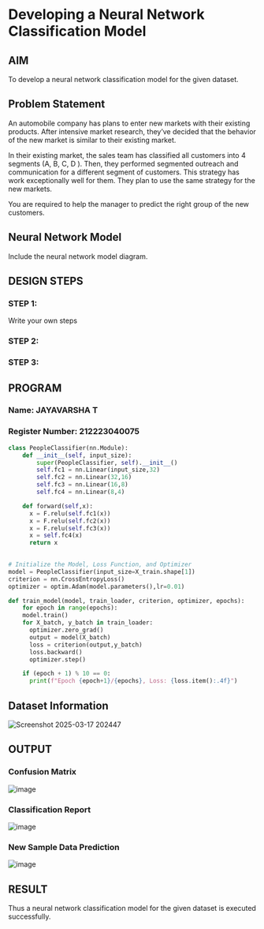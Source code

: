 # Developing a Neural Network Classification Model

## AIM

To develop a neural network classification model for the given dataset.

## Problem Statement

An automobile company has plans to enter new markets with their existing products. After intensive market research, they’ve decided that the behavior of the new market is similar to their existing market.

In their existing market, the sales team has classified all customers into 4 segments (A, B, C, D ). Then, they performed segmented outreach and communication for a different segment of customers. This strategy has work exceptionally well for them. They plan to use the same strategy for the new markets.

You are required to help the manager to predict the right group of the new customers.

## Neural Network Model

Include the neural network model diagram.

## DESIGN STEPS

### STEP 1:
Write your own steps

### STEP 2:

### STEP 3:


## PROGRAM
### Name: JAYAVARSHA T
### Register Number: 212223040075

```python
class PeopleClassifier(nn.Module):
    def __init__(self, input_size):
        super(PeopleClassifier, self).__init__()
        self.fc1 = nn.Linear(input_size,32)
        self.fc2 = nn.Linear(32,16)
        self.fc3 = nn.Linear(16,8)
        self.fc4 = nn.Linear(8,4)

    def forward(self,x):
      x = F.relu(self.fc1(x))
      x = F.relu(self.fc2(x))
      x = F.relu(self.fc3(x))
      x = self.fc4(x)
      return x
        

```
```python
# Initialize the Model, Loss Function, and Optimizer
model = PeopleClassifier(input_size=X_train.shape[1])
criterion = nn.CrossEntropyLoss()
optimizer = optim.Adam(model.parameters(),lr=0.01)

```
```python
def train_model(model, train_loader, criterion, optimizer, epochs):
    for epoch in range(epochs):
    model.train()
    for X_batch, y_batch in train_loader:
      optimizer.zero_grad()
      output = model(X_batch)
      loss = criterion(output,y_batch)
      loss.backward()
      optimizer.step()

    if (epoch + 1) % 10 == 0:
      print(f"Epoch {epoch+1}/{epochs}, Loss: {loss.item():.4f}")
```



## Dataset Information

![Screenshot 2025-03-17 202447](https://github.com/user-attachments/assets/da14d361-3b9a-4e00-b3cf-c3029b22ad67)


## OUTPUT
### Confusion Matrix
![image](https://github.com/user-attachments/assets/f4930bc5-10d7-41ea-966b-2023443e52e3)


### Classification Report
![image](https://github.com/user-attachments/assets/21273234-64eb-4bff-8d1d-9c08d2aecf09)



### New Sample Data Prediction
![image](https://github.com/user-attachments/assets/3bc2baa5-7257-4361-9c78-0071bc01a313)


## RESULT
Thus a neural network classification model for the given dataset is executed successfully.
